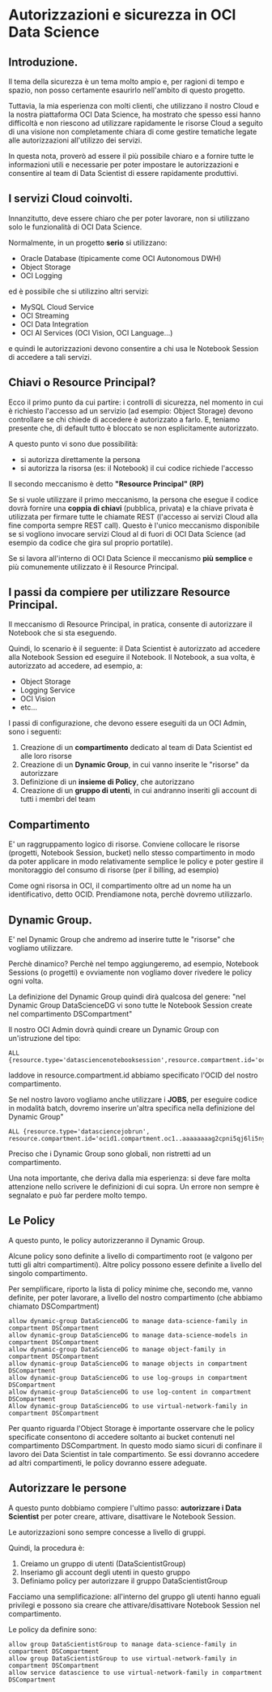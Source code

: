 # Autorizzazioni e sicurezza in OCI Data Science

## Introduzione.

Il tema della sicurezza è un tema molto ampio e, per ragioni di tempo e spazio, non posso certamente esaurirlo nell'ambito di questo progetto.

Tuttavia, la mia esperienza con molti clienti, che utilizzano il nostro Cloud e la nostra piattaforma OCI Data Science, ha mostrato che spesso essi hanno difficoltà e non riescono ad utilizzare rapidamente le risorse Cloud a seguito di una visione non completamente chiara di come gestire tematiche legate alle autorizzazioni all'utilizzo dei servizi. 

In questa nota, proverò ad essere il più possibile chiaro e a fornire tutte le informazioni utili e necessarie per poter impostare le autorizzazioni e consentire al team di Data Scientist di essere rapidamente produttivi.

## I servizi Cloud coinvolti.

Innanzitutto, deve essere chiaro che per poter lavorare, non si utilizzano solo le funzionalità di OCI Data Science.

Normalmente, in un progetto **serio** si utilizzano:
* Oracle Database (tipicamente come OCI Autonomous DWH)
* Object Storage
* OCI Logging

ed è possibile che si utilizzino altri servizi:
* MySQL Cloud Service
* OCI Streaming
* OCI Data Integration
* OCI AI Services (OCI Vision, OCI Language...)

e quindi le autorizzazioni devono consentire a chi usa le Notebook Session di accedere a tali servizi.

## Chiavi o Resource Principal?

Ecco il primo punto da cui partire: i controlli di sicurezza, nel momento in cui è richiesto l'accesso ad un servizio (ad esempio: Object Storage) devono controllare se chi chiede di accedere è autorizzato a farlo. E, teniamo presente che, di default tutto è bloccato se non esplicitamente autorizzato.

A questo punto vi sono due possibilità:
* si autorizza direttamente la persona
* si autorizza la risorsa (es: il Notebook) il cui codice richiede l'accesso

Il secondo meccanismo è detto **"Resource Principal" (RP)**

Se si vuole utilizzare il primo meccanismo, la persona che esegue il codice dovrà fornire una **coppia di chiavi** (pubblica, privata) e la chiave privata è utilizzata per firmare tutte le chiamate REST (l'accesso ai servizi Cloud alla fine comporta sempre REST call).
Questo è l'unico meccanismo disponibile se si vogliono invocare servizi Cloud al di fuori di OCI Data Science (ad esempio da codice che gira sul proprio portatile).

Se si lavora all'interno di OCI Data Science il meccanismo **più semplice** e più comunemente utilizzato è il Resource Principal.

## I passi da compiere per utilizzare Resource Principal.

Il meccanismo di Resource Principal, in pratica, consente di autorizzare il Notebook che si sta eseguendo.

Quindi, lo scenario è il seguente: il Data Scientist è autorizzato ad accedere alla Notebook Session ed eseguire il Notebook. Il Notebook, a sua volta, è autorizzato ad accedere, ad esempio, a:
* Object Storage
* Logging Service
* OCI Vision
* etc...

I passi di configurazione, che devono essere eseguiti da un OCI Admin, sono i seguenti:
1. Creazione di un **compartimento** dedicato al team di Data Scientist ed alle loro risorse
2. Creazione di un **Dynamic Group**, in cui vanno inserite le "risorse" da autorizzare
3. Definizione di un **insieme di Policy**, che autorizzano
4. Creazione di un **gruppo di utenti**, in cui andranno inseriti gli account di tutti i membri del team

## Compartimento

E' un raggruppamento logico di risorse. Conviene collocare le risorse (progetti, Notebook Session, bucket) nello stesso compartimento in modo da poter applicare in modo relativamente semplice le policy e poter gestire il monitoraggio del consumo di risorse (per il billing, ad esempio)

Come ogni risorsa in OCI, il compartimento oltre ad un nome ha un identificativo, detto OCID. Prendiamone nota, perchè dovremo utilizzarlo.

## Dynamic Group.

E' nel Dynamic Group che andremo ad inserire tutte le "risorse" che vogliamo utilizzare.

Perchè dinamico? Perchè nel tempo aggiungeremo, ad esempio, Notebook Sessions (o progetti) e ovviamente non vogliamo dover rivedere le policy ogni volta.

La definizione del Dynamic Group quindi dirà qualcosa del genere: "nel Dynamic Group DataScienceDG vi sono tutte le Notebook Session create nel compartimento DSCompartment"

Il nostro OCI Admin dovrà quindi creare un Dynamic Group con un'istruzione del tipo:
```
ALL {resource.type='datasciencenotebooksession',resource.compartment.id='ocid1.compartment.oc1..aaaaaaaag2cpni5qj6li5ny6ehuahhepbpveopobooayqfeudqygdtfexyzx'}
```
laddove in resource.compartment.id abbiamo specificato l'OCID del nostro compartimento.

Se nel nostro lavoro vogliamo anche utilizzare i **JOBS**, per eseguire codice in modalità batch, dovremo inserire un'altra specifica nella definizione del Dynamic Group"
```
ALL {resource.type='datasciencejobrun', resource.compartment.id='ocid1.compartment.oc1..aaaaaaaag2cpni5qj6li5ny6ehuahhepbpveopobooayqfeudqygdtfexyzx'}
```

Preciso che i Dynamic Group sono globali, non ristretti ad un compartimento.

Una nota importante, che deriva dalla mia esperienza: si deve fare molta attenzione nello scrivere le definizioni di cui sopra. Un errore non sempre è segnalato e può far perdere molto tempo.

## Le Policy

A questo punto, le policy autorizzeranno il Dynamic Group.

Alcune policy sono definite a livello di compartimento root (e valgono per tutti gli altri compartimenti). Altre policy possono essere definite a livello del singolo compartimento.

Per semplificare, riporto la lista di policy minime che, secondo me, vanno definite, per poter lavorare, a livello del nostro compartimento (che abbiamo chiamato DSCompartment)
```
allow dynamic-group DataScienceDG to manage data-science-family in compartment DSCompartment
allow dynamic-group DataScienceDG to manage data-science-models in compartment DSCompartment
allow dynamic-group DataScienceDG to manage object-family in compartment DSCompartment
allow dynamic-group DataScienceDG to manage objects in compartment DSCompartment
allow dynamic-group DataScienceDG to use log-groups in compartment DSCompartment
allow dynamic-group DataScienceDG to use log-content in compartment DSCompartment
Allow dynamic-group DataScienceDG to use virtual-network-family in compartment DSCompartment
```

Per quanto riguarda l'Object Storage è importante osservare che le policy specificate consentono di accedere soltanto ai bucket contenuti nel compartimento DSCompartment. In questo modo siamo sicuri di confinare il lavoro dei Data Scientist in tale compartimento. Se essi dovranno accedere ad altri compartimenti, le policy dovranno essere adeguate.

## Autorizzare le persone

A questo punto dobbiamo compiere l'ultimo passo: **autorizzare i Data Scientist** per poter creare, attivare, disattivare le Notebook Session.

Le autorizzazioni sono sempre concesse a livello di gruppi. 

Quindi, la procedura è: 
1. Creiamo un gruppo di utenti (DataScientistGroup)
2. Inseriamo gli account degli utenti in questo gruppo
3. Definiamo policy per autorizzare il gruppo DataScientistGroup

Facciamo una semplificazione: all'interno del gruppo gli utenti hanno eguali privilegi e possono sia creare che attivare/disattivare Notebook Session nel compartimento.

Le policy da definire sono:
```
allow group DataScientistGroup to manage data-science-family in compartment DSCompartment
allow group DataScientistGroup to use virtual-network-family in compartment DSCompartment
allow service datascience to use virtual-network-family in compartment DSCompartment
```
